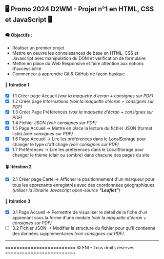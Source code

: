 ## :desktop_computer: Promo 2024 D2WM - Projet n°1 en HTML, CSS et JavaScript :desktop_computer:

####  :left_speech_bubble: **Objectifs** :

* Réaliser un premier projet
* Mettre en oeuvre les connaissances de base en HTML, CSS et Javascript avec manipulation du DOM et vérification de formulaire
* Mettre en place du Web Responsive et faire attention aux notions d'accessibilité
* Commencer à apprendre Git & GitHub de façon basique

#### :seedling:  **Itération 1**
- [x] 1.1 Créer page Accueil *(voir la maquette d'écran + consignes sur PDF)*
- [x] 1.2 Créer page Informations *(voir la maquette d'écran + consignes sur PDF)*
- [x] 1.3 Créer Page Préférences *(voir la maquette d'écran + consignes sur PDF)*
- [x] 1.4 Fichier JSON *(voir consignes sur PDF)*
- [x] 1.5 Page Accueil -> Mettre en place la lecture du fichier JSON (format liste) *(voir consignes sur PDF)*
- [x] 1.6 Page Accueil -> Lire les préférences dans le LocalStorage pour changer le type d'affichage *(voir consignes sur PDF)*
- [x] 1.7 Préférences -> Lire les préférences dans le LocalStorage pour changer le thème (clair ou sombre) dans chacune des pages du site

#### :potted_plant:  **Itération 2**
- [x] 2.1 Créer page Carte -> Afficher le positionnement d'un marqueur pour tous les apprenants enregistrés avec des coordonnées géographiques *(utiliser la librairie Javascript open-source **"Leaflet"**)*

#### :palm_tree:  **Itération 3**
- [x] 3.1 Page Accueil -> Permettre de visualiser le détail de la fiche d'un apprenant sous la forme d'une modale *(voir la maquette d'écran + consignes sur PDF)*
- [ ] 3.2 Fichier JSON -> Modifier la structure du fichier pour qu'il contienne des données supplémentaires *(voir consignes sur PDF)*

---
========================= © ENI - Tous droits réservés =========================
